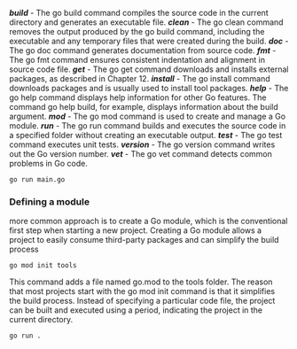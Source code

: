 ***build*** - The go build command compiles the source code in the current directory and generates an executable file. 
***clean*** - The go clean command removes the output produced by the go build command, including the executable and any temporary files that were created during the build. 
***doc*** - The go doc command generates documentation from source code. 
***fmt*** - The go fmt command ensures consistent indentation and alignment in source code file. 
***get*** - The go get command downloads and installs external packages, as described in Chapter 12.
***install*** - The go install command downloads packages and is usually used to install tool packages. ***help*** - The go help command displays help information for other Go features. The command go help build, for example, displays information about the build argument. 
***mod*** - The go mod command is used to create and manage a Go module. 
***run*** - The go run command builds and executes the source code in a specified folder without creating an executable output. 
***test*** - The go test command executes unit tests. 
***version*** - The go version command writes out the Go version number. 
***vet*** - The go vet command detects common problems in Go code.

```
go run main.go
```

### Defining a module
more common approach is to create a Go module, which is the conventional first step when starting a new project. Creating a Go module allows a project to easily consume third-party packages and can simplify the build process

```
go mod init tools
```

This command adds a file named go.mod to the tools folder. The reason that most projects start with the go mod init command is that it simplifies the build process. Instead of specifying a particular code file, the project can be built and executed using a period, indicating the project in the current directory.

```
go run .
```

